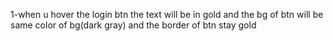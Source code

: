 1-when u hover the login btn the text will be in gold and the bg of btn will be same color of bg(dark gray) and the border of btn stay gold
